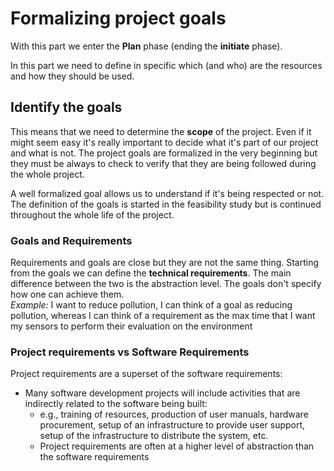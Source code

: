 # Formalizing project goals

With this part we enter the **Plan** phase (ending the **initiate** phase).

In this part we need to define in specific which (and who) are the resources and how they should be used.

## Identify the goals

This means that we need to determine the **scope** of the project. Even if it might seem easy it's really important to decide what it's part of our project and what is not. The project goals are formalized in the very beginning but they must be always to check to verify that they are being followed during the whole project.

A well formalized goal allows us to understand if it's being respected or not. The definition of the goals is started in the feasibility study but is continued throughout the whole life of the project.

### Goals and Requirements

Requirements and goals are close but they are not the same thing. Starting from the goals we can define the **technical requirements**. The main difference between the two is the abstraction level. The goals don't specify how one can achieve them.  
*Example:* I want to reduce pollution, I can think of a goal as reducing pollution, whereas I can think of a requirement as the max time that I want my sensors to perform their evaluation on the environment

### Project requirements vs Software Requirements

Project requirements are a superset of the software requirements:

- Many software development projects will include activities that are indirectly related to the software being built:
  - e.g., training of resources, production of user manuals, hardware procurement, setup of an infrastructure to provide user support, setup of the infrastructure to distribute the system, etc.
  - Project requirements are often at a higher level of abstraction than the software requirements
